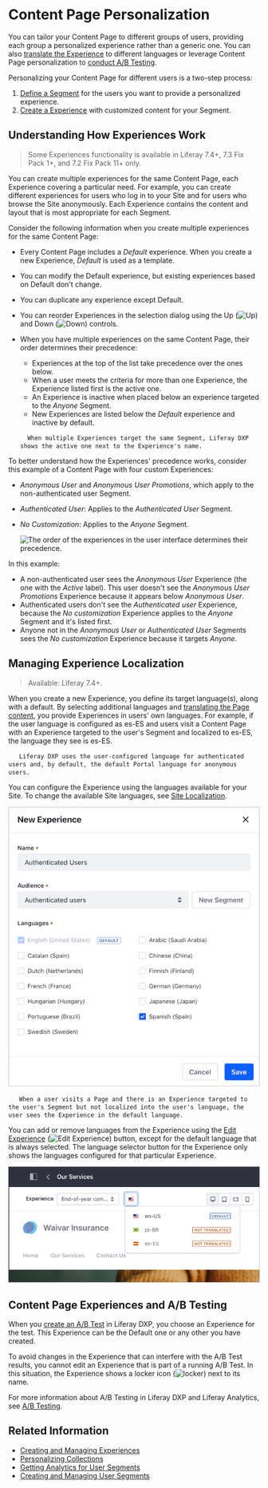 # Content Page Personalization

You can tailor your Content Page to different groups of users, providing each group a personalized experience rather than a generic one. You can also [translate the Experience](#managing-experience-localization) to different languages or leverage Content Page personalization to [conduct A/B Testing](#content-page-experiences-and-a-b-testing).

Personalizing your Content Page for different users is a two-step process:

1. [Define a Segment](../segmentation/creating-and-managing-user-segments.md) for the users you want to provide a personalized experience.
2. [Create a Experience](#creating-a-new-content-page-experience) with customized content for your Segment.

## Understanding How Experiences Work

> Some Experiences functionality is available in Liferay 7.4+, 7.3 Fix Pack 1+, and 7.2 Fix Pack 11+ only.

You can create multiple experiences for the same Content Page, each Experience covering a particular need. For example, you can create different experiences for users who log in to your Site and for users who browse the Site anonymously. Each Experience contains the content and layout that is most appropriate for each Segment.

Consider the following information when you create multiple experiences for the same Content Page:

- Every Content Page includes a *Default* experience. When you create a new Experience, *Default* is used as a template.
- You can modify the Default experience, but existing experiences based on Default don't change.
- You can duplicate any experience except Default.
- You can reorder Experiences in the selection dialog using the Up (![Up](../../../images/icon-angle-up.png)) and Down (![Down](../../../images/icon-angle-down.png)) controls.
- When you have multiple experiences on the same Content Page, their order determines their precedence:
  
  - Experiences at the top of the list take precedence over the ones below.
  - When a user meets the criteria for more than one Experience, the Experience listed first is the active one.
  - An Experience is inactive when placed below an experience targeted to the *Anyone* Segment.
  - New Experiences are listed below the *Default* experience and inactive by default.
  
  ```tip::
    When multiple Experiences target the same Segment, Liferay DXP shows the active one next to the Experience's name.
  ```

To better understand how the Experiences' precedence works, consider this example of a Content Page with four custom Experiences:

- *Anonymous User* and *Anonymous User Promotions*, which apply to the non-authenticated user Segment.
- *Authenticated User*: Applies to the *Authenticated User* Segment.
- *No Customization*: Applies to the *Anyone* Segment.

  ![The order of the experiences in the user interface determines their precedence.](./content-page-personalization/images/06.png)

In this example:

- A non-authenticated user sees the *Anonymous User* Experience (the one with the *Active* label). This user doesn't see the *Anonymous User Promotions* Experience because it appears below *Anonymous User*.
- Authenticated users don't see the *Authenticated user* Experience, because the *No customization* Experience applies to the *Anyone* Segment and it's listed first.
- Anyone not in the *Anonymous User* or *Authenticated User* Segments sees the *No customization* Experience because it targets *Anyone*.

## Managing Experience Localization

> Available: Liferay 7.4+.

When you create a new Experience, you define its target language(s), along with a default. By selecting additional languages and [translating the Page content](../../../content-authoring-and-management/web-content/translating-web-content/manually-translating-web-content.md), you provide Experiences in users' own languages. For example, if the user language is configured as es-ES and users visit a Content Page with an Experience targeted to the user's Segment and localized to es-ES, the language they see is es-ES.

  ```note::
     Liferay DXP uses the user-configured language for authenticated users and, by default, the default Portal language for anonymous users.
  ```

You can configure the Experience using the languages available for your Site. To change the available Site languages, see [Site Localization](../../site-settings/site-localization.md).

![In addition to the default language, you can define additional languages for the Experience.](./content-page-personalization/images/02.png)

```note::
   When a user visits a Page and there is an Experience targeted to the user's Segment but not localized into the user's language, the user sees the Experience in the default language.
```

You can add or remove languages from the Experience using the [Edit Experience](./creating-and-managing-experiences.md#managing-content-page-experiences) (![Edit Experience](../../../images/icon-edit.png)) button, except for the default language that is always selected. The language selector button for the Experience only shows the languages configured for that particular Experience.

  ![The language selector button only shows the languages selected for the Experience.](./content-page-personalization/images/03.png)

## Content Page Experiences and A/B Testing

When you [create an A/B Test](../../optimizing-sites/ab-testing/creating-ab-tests.md) in Liferay DXP, you choose an Experience for the test. This Experience can be the Default one or any other you have created.

To avoid changes in the Experience that can interfere with the A/B Test results, you cannot edit an Experience that is part of a running A/B Test. In this situation, the Experience shows a locker icon (![locker](../../../images/icon-lock.png)) next to its name.

For more information about A/B Testing in Liferay DXP and Liferay Analytics, see [A/B Testing](../../optimizing-sites/ab-testing/ab-testing.md).

## Related Information

- [Creating and Managing Experiences](./creating-and-managing-experiences.md)
- [Personalizing Collections](./personalizing-collections.md)
- [Getting Analytics for User Segments](../segmentation/getting-analytics-for-user-segments.md)
- [Creating and Managing User Segments](../segmentation/creating-and-managing-user-segments.md)
